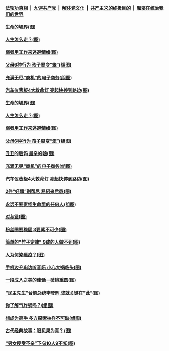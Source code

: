 

####  [法轮功真相](../../../../basic/blob/master/README.md?t=09261002) &nbsp;|&nbsp; [九评共产党](../../../../9ping.md/blob/master/README.md?t=09261002) &nbsp;|&nbsp; [解体党文化](../../../../jtdwh.md/blob/master/README.md?t=09261002)  &nbsp;|&nbsp; [共产主义的终极目的](../../../../gczydzjmd.md/blob/master/README.md?t=09261002) &nbsp;|&nbsp; [魔鬼在统治我们的世界](../../../../mgztzwmdsj.md/blob/master/README.md?t=09261002) 

#### [生命的境界(图)](../pages/p8/946950.md?t=09261002) 

#### [人生怎么走？(图)](../pages/p8/946310.md?t=09261002) 

#### [弱者用工作来逃避情绪(图)](../pages/p8/947237.md?t=09261002) 

#### [父母6种行为 孩子易变“笨”(组图)](../pages/p8/947152.md?t=09261002) 

#### [充满无尽“商机”的电子商务(组图)](../pages/p8/947120.md?t=09261002) 

#### [汽车仪表板4大救命灯 亮起快停到路边(图)](../pages/p8/947104.md?t=09261002) 

#### [生命的境界(图)](../pages/p8/946950.md?t=09261002) 

#### [人生怎么走？(图)](../pages/p8/946310.md?t=09261002) 

#### [弱者用工作来逃避情绪(图)](../pages/p8/947237.md?t=09261002) 

#### [父母6种行为 孩子易变“笨”(组图)](../pages/p8/947152.md?t=09261002) 

#### [丑丑的后妈 最亲的娘(图)](../pages/p8/946933.md?t=09261002) 

#### [充满无尽“商机”的电子商务(组图)](../pages/p8/947120.md?t=09261002) 

#### [汽车仪表板4大救命灯 亮起快停到路边(图)](../pages/p8/947104.md?t=09261002) 

#### [2件“好事”别帮尽 易招来后患(图)](../pages/p8/947023.md?t=09261002) 

#### [永远不要责怪生命里的任何人(组图)](../pages/p8/946481.md?t=09261002) 

#### [对与错(图)](../pages/p8/945710.md?t=09261002) 

#### [粉丝圈要稳固 3要素不可少(图)](../pages/p8/945896.md?t=09261002) 

#### [简单的“竹子定律” 9成的人做不到(图)](../pages/p8/946932.md?t=09261002) 

#### [人为何染瘟疫？(图)](../pages/p8/946464.md?t=09261002) 

#### [手机边充电边听音乐 小心大祸临头(图)](../pages/p8/946880.md?t=09261002) 

#### [一段成人之美的佳话－破镜重圆(图)](../pages/p8/946471.md?t=09261002) 

#### [“民主先生”台前总统李登辉 成就关键在“此”(图)](../pages/p8/946813.md?t=09261002) 

#### [你了解气炸锅吗？(组图)](../pages/p8/946717.md?t=09261002) 

#### [想成为高手 多方探索抽样不可缺(组图)](../pages/p8/945891.md?t=09261002) 

#### [古代经典故事：眼见果为真？(图)](../pages/p8/946791.md?t=09261002) 

#### [“男女授受不亲”下句10人9不知(图)](../pages/p8/946408.md?t=09261002) 

